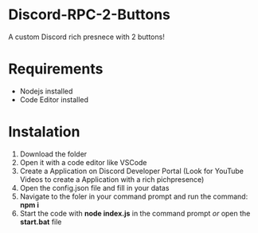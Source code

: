 # Discord-RPC-2-Buttons
A custom Discord rich presnece with 2 buttons! 

# Requirements
- Nodejs installed
- Code Editor installed

# Instalation
1. Download the folder
2. Open it with a code editor like VSCode
3. Create a Application on Discord Developer Portal (Look for YouTube Videos to create a Application with a rich pichpresence)
4. Open the config.json file and fill in your datas
5. Navigate to the foler in your command prompt and run the command: **npm i**
6. Start the code with **node index.js** in the command prompt *or* open the **start.bat** file
